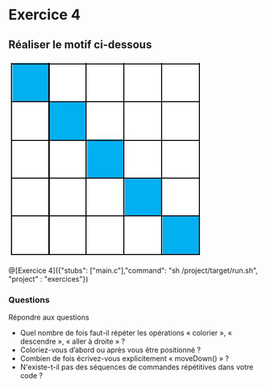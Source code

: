 # Exercice 4

## Réaliser le motif ci-dessous

![motif](img/ex4.JPG)

@[Exercice 4]({"stubs": ["main.c"],"command": "sh /project/target/run.sh", "project" : "exercices"})

### Questions

Répondre aux questions
- Quel nombre de fois faut-il répéter les opérations « colorier », « descendre », « aller à droite » ?
- Coloriez-vous d’abord ou après vous être positionné ?
- Combien de fois écrivez-vous explicitement « moveDown() » ?
- N'existe-t-il pas des séquences de commandes répétitives dans votre code ?